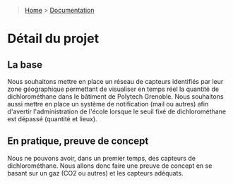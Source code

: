 > [Home](../README.md) > [Documentation](./README.md)

# Détail du projet

## La base
Nous souhaitons mettre en place un réseau de capteurs identifiés par leur zone géographique permettant de visualiser en temps réel la quantité de dichlorométhane dans le bâtiment de Polytech Grenoble.
Nous souhaitons aussi mettre en place un système de notification (mail ou autres) afin d'avertir l'administration de l'école lorsque le seuil fixé de dichlorométhane est dépassé (quantité et lieux).

## En pratique, preuve de concept
Nous ne pouvons avoir, dans un premier temps, des capteurs de dichlorométhane.
Nous allons donc faire une preuve de concept en se basant sur un gaz (CO2 ou autres) et les capteurs adéquats.
